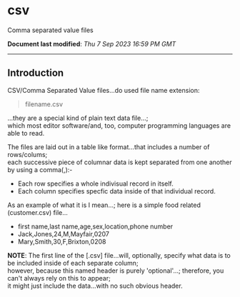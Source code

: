 # csv
Comma separated value files

**Document last modified**: *Thu 7 Sep 2023 16:59 PM GMT*

-----

## Introduction  

CSV/Comma Separated Value files...do used file name extension:  

>filename.csv  

...they are a special kind of plain text data file...;   
which most editor software/and, too, computer programming languages are able to read.    

The files are laid out in a table like format...that includes a number of rows/colums;  
each successive piece of columnar data is kept separated from one another by using a comma(,):-  
    
- Each row specifies a whole indivisual record in itself.  
- Each column specifies specfic data inside of that individual record.

As an example of what it is I mean...; here is a simple food related (customer.csv) file...  

- first name,last name,age,sex,location,phone number     
- Jack,Jones,24,M,Mayfair,0207    
- Mary,Smith,30,F,Brixton,0208  

**NOTE**: The first line of the [.csv] file...will, optionally, specify what data is to be included inside of each separate column;  
          however, because this named header is purely 'optional'...; therefore, you can't always rely on this to appear;   
          it might just include the data...with no such obvious header.  
